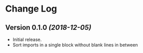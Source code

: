 Change Log
==========

Version 0.1.0 *(2018-12-05)*
----------------------------

- Initial release.
- Sort imports in a single block without blank lines in between
